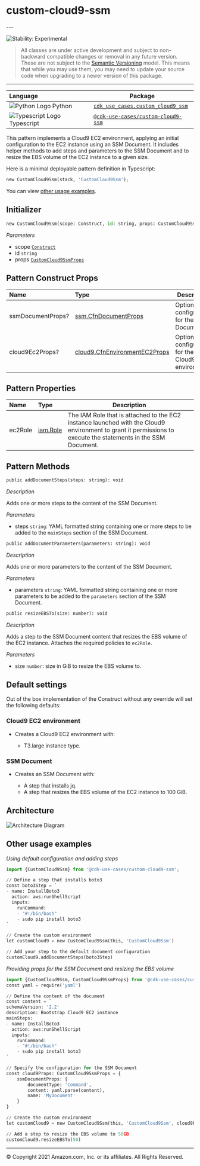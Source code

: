 # custom-cloud9-ssm

<!--BEGIN STABILITY BANNER-->---


![Stability: Experimental](https://img.shields.io/badge/stability-Experimental-important.svg?style=for-the-badge)

> All classes are under active development and subject to non-backward compatible changes or removal in any
> future version. These are not subject to the [Semantic Versioning](https://semver.org/) model.
> This means that while you may use them, you may need to update your source code when upgrading to a newer version of this package.

---
<!--END STABILITY BANNER-->

| **Language**     | **Package**        |
|:-------------|-----------------|
|![Python Logo](https://docs.aws.amazon.com/cdk/api/latest/img/python32.png) Python|[`cdk_use_cases.custom_cloud9_ssm`](https://pypi.org/project/cdk-use-cases.custom-cloud9-ssm/)|
|![Typescript Logo](https://docs.aws.amazon.com/cdk/api/latest/img/typescript32.png) Typescript|[`@cdk-use-cases/custom-cloud9-ssm`](https://www.npmjs.com/package/@cdk-use-cases/custom-cloud9-ssm)|

This pattern implements a Cloud9 EC2 environment, applying an initial configuration to the EC2 instance using an SSM Document. It includes helper methods to add steps and parameters to the SSM Document and to resize the EBS volume of the EC2 instance to a given size.

Here is a minimal deployable pattern definition in Typescript:

```python
new CustomCloud9Ssm(stack, 'CustomCloud9Ssm');
```

You can view [other usage examples](#other-usage-examples).

## Initializer

```python
new CustomCloud9Ssm(scope: Construct, id: string, props: CustomCloud9SsmProps);
```

*Parameters*

* scope [`Construct`](https://docs.aws.amazon.com/cdk/api/latest/docs/@aws-cdk_core.Construct.html)
* id `string`
* props [`CustomCloud9SsmProps`](#pattern-construct-props)

## Pattern Construct Props

| **Name**     | **Type**        | **Description** |
|:-------------|:----------------|-----------------|
| ssmDocumentProps? | [ssm.CfnDocumentProps](https://docs.aws.amazon.com/cdk/api/latest/docs/@aws-cdk_aws-ssm.CfnDocumentProps.html) | Optional configuration for the SSM Document. |
| cloud9Ec2Props? | [cloud9.CfnEnvironmentEC2Props](https://docs.aws.amazon.com/cdk/api/latest/docs/@aws-cdk_aws-cloud9.CfnEnvironmentEC2Props.html) | Optional configuration for the Cloud9 EC2 environment. |

## Pattern Properties

| **Name**     | **Type**        | **Description** |
|:-------------|:----------------|-----------------|
| ec2Role | [iam.Role](https://docs.aws.amazon.com/cdk/api/latest/docs/@aws-cdk_aws-iam.Role.html) | The IAM Role that is attached to the EC2 instance launched with the Cloud9 environment to grant it permissions to execute the statements in the SSM Document. |

## Pattern Methods

```python
public addDocumentSteps(steps: string): void
```

*Description*

Adds one or more steps to the content of the SSM Document.

*Parameters*

* steps `string`: YAML formatted string containing one or more steps to be added to the `mainSteps` section of the SSM Document.

```python
public addDocumentParameters(parameters: string): void
```

*Description*

Adds one or more parameters to the content of the SSM Document.

*Parameters*

* parameters `string`: YAML formatted string containing one or more parameters to be added to the `parameters` section of the SSM Document.

```python
public resizeEBSTo(size: number): void
```

*Description*

Adds a step to the SSM Document content that resizes the EBS volume of the EC2 instance. Attaches the required policies to `ec2Role`.

*Parameters*

* size `number`: size in GiB to resize the EBS volume to.

## Default settings

Out of the box implementation of the Construct without any override will set the following defaults:

### Cloud9 EC2 environment

* Creates a Cloud9 EC2 environment with:

  * T3.large instance type.

### SSM Document

* Creates an SSM Document with:

  * A step that installs jq.
  * A step that resizes the EBS volume of the EC2 instance to 100 GiB.

## Architecture

![Architecture Diagram](architecture.png)

## Other usage examples

*Using default configuration and adding steps*

```python
import {CustomCloud9Ssm} from '@cdk-use-cases/custom-cloud9-ssm';

// Define a step that installs boto3
const boto3Step = `
- name: InstallBoto3
  action: aws:runShellScript
  inputs:
    runCommand:
    - "#!/bin/bash"
    - sudo pip install boto3
`

// Create the custom environment
let customCloud9 = new CustomCloud9Ssm(this, 'CustomCloud9Ssm')

// Add your step to the default document configuration
customCloud9.addDocumentSteps(boto3Step)
```

*Providing props for the SSM Document and resizing the EBS volume*

```python
import {CustomCloud9Ssm, CustomCloud9SsmProps} from '@cdk-use-cases/custom-cloud9-ssm';
const yaml = require('yaml')

// Define the content of the document
const content = `
schemaVersion: '2.2'
description: Bootstrap Cloud9 EC2 instance
mainSteps:
- name: InstallBoto3
  action: aws:runShellScript
  inputs:
    runCommand:
    - "#!/bin/bash"
    - sudo pip install boto3
`

// Specify the configuration for the SSM Document
const cloud9Props: CustomCloud9SsmProps = {
    ssmDocumentProps: {
        documentType: 'Command',
        content: yaml.parse(content),
        name: 'MyDocument'
    }
}

// Create the custom environment
let customCloud9 = new CustomCloud9Ssm(this, 'CustomCloud9Ssm', cloud9Props)

// Add a step to resize the EBS volume to 50GB
customCloud9.resizeEBSTo(50)
```

---


© Copyright 2021 Amazon.com, Inc. or its affiliates. All Rights Reserved.
